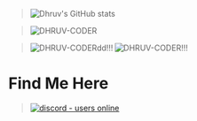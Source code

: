 > ![Dhruv's GitHub stats](https://github-readme-stats.vercel.app/api?username=DHRUV-CODER&show_icons=true&theme=dracula)


> <p><img align="center" src="https://github-readme-streak-stats.herokuapp.com/?user=DHRUV-CODER&theme=dracula" alt="DHRUV-CODER" /></p>

> <p><img align="left" src="https://github-profile-trophy.vercel.app/?username=DHRUV-CODER&theme=dracula" alt="DHRUV-CODERdd!!!" /></p>


> <p><img align="center" src="https://github-readme-stats.vercel.app/api/top-langs/?username=DHRUV-CODER&theme=dracula" alt="DHRUV-CODER!!!" /></p>


# Find Me Here 
> </p>
> <p align="left">
> <a href="https://discord.gg/j2NeBaCWYy">
> <img src="https://img.shields.io/discord/790595270438027295?style=for-the-badge" alt="discord - users online" />
> </a>
> </p>

